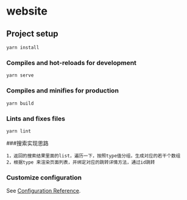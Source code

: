 # website

## Project setup
```
yarn install
```

### Compiles and hot-reloads for development
```
yarn serve
```

### Compiles and minifies for production
```
yarn build
```

### Lints and fixes files
```
yarn lint
```
###搜索实现思路
```
1，返回的搜索结果里面的list，遍历一下，按照type值分组，生成对应的若干个数组
2，根据type 来渲染页面列表，并绑定对应的跳转详情方法，通过id跳转
```
### Customize configuration
See [Configuration Reference](https://cli.vuejs.org/config/).
